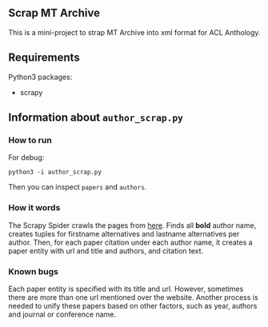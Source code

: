 ## Scrap MT Archive
This is a mini-project to strap MT Archive into xml format for ACL Anthology.

## Requirements
Python3 packages:

- scrapy


## Information about `author_scrap.py`

### How to run
For debug:

```
python3 -i author_scrap.py
```

Then you can inspect `papers` and `authors`.

### How it words

The Scrapy Spider crawls the pages from [here](http://www.mt-archive.info/srch/authors.htm).
Finds all **bold** author name, creates tuples for firstname alternatives and lastname alternatives per author.
Then, for each paper citation under each author name, it creates a paper entity with url and title and authors, and citation text.

### Known bugs
Each paper entity is specified with its title and url.
However, sometimes there are more than one url mentioned over the website.
Another process is needed to unify these papers based on other factors, such as year, authors and journal or conference name.
